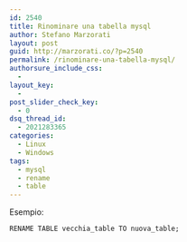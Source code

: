 ```yaml
---
id: 2540
title: Rinominare una tabella mysql
author: Stefano Marzorati
layout: post
guid: http://marzorati.co/?p=2540
permalink: /rinominare-una-tabella-mysql/
authorsure_include_css:
  - 
layout_key:
  - 
post_slider_check_key:
  - 0
dsq_thread_id:
  - 2021283365
categories:
  - Linux
  - Windows
tags:
  - mysql
  - rename
  - table
---
```

Esempio:

`RENAME TABLE vecchia_table TO nuova_table;`